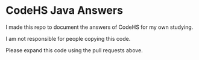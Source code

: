 # CodeHS Java Answers
I made this repo to document the answers of CodeHS for my own studying.

I am not responsible for people copying this code.

Please expand this code using the pull requests above.
